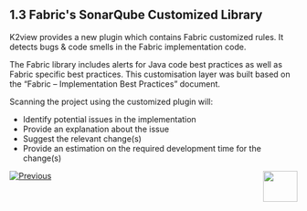 ## 1.3 Fabric's SonarQube Customized Library

K2view provides a new plugin which contains Fabric customized rules. It detects bugs & code smells in the Fabric implementation code. 

The Fabric library includes alerts for Java code best practices as well as Fabric specific best practices. This customisation layer was built based on the “Fabric – Implementation Best Practices” document.

Scanning the project using the customized plugin will:

- Identify potential issues in the implementation
- Provide an explanation about the issue 
- Suggest the relevant change(s) 
- Provide an estimation on the required development time for the change(s) 



[![Previous](/articles/images/Previous.png)](/articles/COE/SonarQube/01_Overview/03_Customized_Library.md)[<img align="right" width="60" height="54" src="/articles/images/Next.png">](/articles/COE/SonarQube/02_Installation/01_SonarLint_Installation.md)

